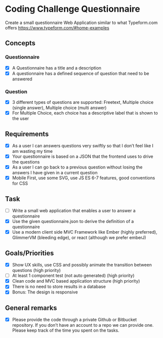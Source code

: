# Coding Challenge Questionnaire

Create a small questionnaire Web Application similar to what Typeform.com offers https://www.typeform.com/#home-examples

## Concepts

### Questionnaire
- [x] A Questionnaire has a title and a description
- [x] A questionnaire has a defined sequence of question that need to be answered

### Question
- [x] 3 different types of questions are supported: Freetext, Multiple choice (single answer), Multiple
choice (multi answer)
- [x] For Multiple Choice, each choice has a descriptive label that is shown to the user

## Requirements
- [x] As a user I can answers questions very swiftly so that I don’t feel like I am wasting my time
- [x] Your questionnaire is based on a JSON that the frontend uses to drive the questions
- [x] As a user I can go back to a previous question without losing the answers I have given in a current
question
- [x] Mobile First, use some SVG, use JS ES 6-7 features, good conventions for CSS

## Task
- [ ] Write a small web application that enables a user to answer a questionnaire
- [x] Use the given questionnaire.json to derive the definition of a questionnaire
- [x] Use a modern client side MVC Framework like Ember (highly preferred), GlimmerVM (bleeding edge), or
react (although we prefer emberJ)

## Goals/Priorities
- [x] Show UX skills, use CSS and possibly animate the transition between questions (high priority)
- [ ] At least 1 component test (not auto generated) (high priority)
- [x] Clean code and MVC based application structure (high priority)
- [x] There is no need to store results in a database
- [x] Bonus: The design is responsive

## General remarks
- [x] Please provide the code through a private Github or Bitbucket repository. If you don’t have an account to a repo we can provide one. Please keep track of the time you spent on the tasks.
